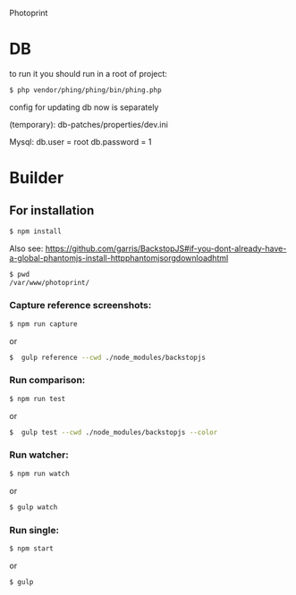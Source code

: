 Photoprint

# DB #
to run it you should run in a root of project: 
```bash
$ php vendor/phing/phing/bin/phing.php
```
config for updating db now is separately

(temporary): db-patches/properties/dev.ini

Mysql: db.user = root db.password = 1


# Builder #
## For installation ##
```bash
$ npm install
```
Also see: https://github.com/garris/BackstopJS#if-you-dont-already-have-a-global-phantomjs-install-httpphantomjsorgdownloadhtml


```bash
$ pwd
/var/www/photoprint/
```

### Capture reference screenshots: ###
```bash
$ npm run capture
```
or
```bash
$  gulp reference --cwd ./node_modules/backstopjs
```

### Run comparison: ###
```bash
$ npm run test
```
or
```bash
$  gulp test --cwd ./node_modules/backstopjs --color
```

### Run watcher: ###
```bash
$ npm run watch
```
or
```bash
$ gulp watch
```

### Run single: ###
```bash
$ npm start
```
or
```bash
$ gulp
```